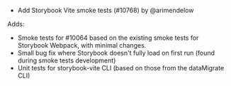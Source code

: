 - Add Storybook Vite smoke tests (#10768) by @arimendelow

Adds:
- Smoke tests for #10064 based on the existing smoke tests for Storybook Webpack, with minimal changes.
- Small bug fix where Storybook doesn't fully load on first run (found during smoke tests development)
- Unit tests for storybook-vite CLI (based on those from the dataMigrate CLI)